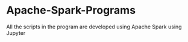 # Apache-Spark-Programs
All the scripts in the program are developed using Apache Spark using Jupyter 
